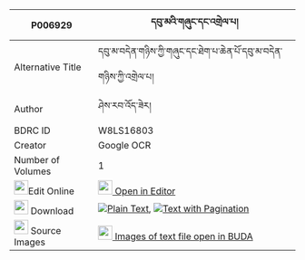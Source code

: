|P006929|དབུ་མའི་གཞུང་དང་འགྲེལ་པ། 
| --- | --- 
|Alternative Title |དབུ་མ་བདེན་གཉིས་ཀྱི་གཞུང་དང་ཐེག་པ་ཆེན་པོ་དབུ་མ་བདེན་གཉིས་ཀྱི་འགྲེལ་པ།
|Author| ཤེས་རབ་འོད་ཟེར།
|BDRC ID | W8LS16803
|Creator | Google OCR
|Number of Volumes| 1
|<img width="25" src="https://img.icons8.com/color/25/000000/edit-property.png">Edit Online| [<img width="25" src="https://avatars.githubusercontent.com/u/45091458?s=200&v=4"> Open in Editor](http://editor.openpecha.org/P006929)
|<img width="25" src="https://img.icons8.com/fluent/48/000000/download-2.png"/>  Download | [![](https://img.icons8.com/color/20/000000/txt.png)Plain Text](https://github.com/Openpecha/P006929/releases/download/v1/uma_i_shyung_dang_drelpa_plain_P006929.zip), [![](https://img.icons8.com/color/20/000000/txt.png)Text with Pagination](https://github.com/Openpecha/P006929/releases/download/v1/uma_i_shyung_dang_drelpa_pages_P006929.zip)
|<img width="25" src="https://img.icons8.com/plasticine/100/000000/pictures-folder.png"/>  Source Images | [<img width="25" src="https://library.bdrc.io/icons/BUDA-small.svg"> Images of text file open in BUDA](https://library.bdrc.io/show/bdr:W8LS16803)
